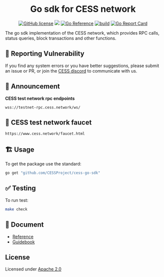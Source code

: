 <div align="center">

# Go sdk for CESS network

[![GitHub license](https://img.shields.io/badge/license-Apache2-blue)](#LICENSE)
<a href=""><img src="https://img.shields.io/badge/golang-%3E%3D1.20-blue.svg" /></a>
[![Go Reference](https://pkg.go.dev/badge/github.com/CESSProject/cess-go-sdk.svg)](https://pkg.go.dev/github.com/CESSProject/cess-go-sdk)
[![build](https://github.com/CESSProject/cess-go-sdk/actions/workflows/build&test.yml/badge.svg)](https://github.com/CESSProject/cess-go-sdk/actions/workflows/build&test.yml)
[![Go Report Card](https://goreportcard.com/badge/github.com/CESSProject/cess-go-sdk)](https://goreportcard.com/report/github.com/CESSProject/cess-go-sdk)

</div>

The go sdk implementation of the CESS network, which provides RPC calls, status queries, block transactions and other functions.

## 📝 Reporting Vulnerability

If you find any system errors or you have better suggestions, please submit an issue or PR, or join the [CESS discord](https://discord.gg/mYHTMfBwNS) to communicate with us.

## 📢 Announcement
**CESS test network rpc endpoints**
```
wss://testnet-rpc.cess.network/ws/
```

## 🚰 CESS test network faucet
```
https://www.cess.network/faucet.html
```

## 🏗 Usage

To get the package use the standard:

```sh
go get "github.com/CESSProject/cess-go-sdk"
```

## ✅ Testing

To run test:

```sh
make check
```

## 📖 Document

- [Reference](https://pkg.go.dev/github.com/CESSProject/cess-go-sdk)
- [Guidebook](https://doc.cess.network/developer/cess-sdk/sdk-golang)

## License

Licensed under [Apache 2.0](https://github.com/CESSProject/cess-go-sdk/blob/main/LICENSE)
